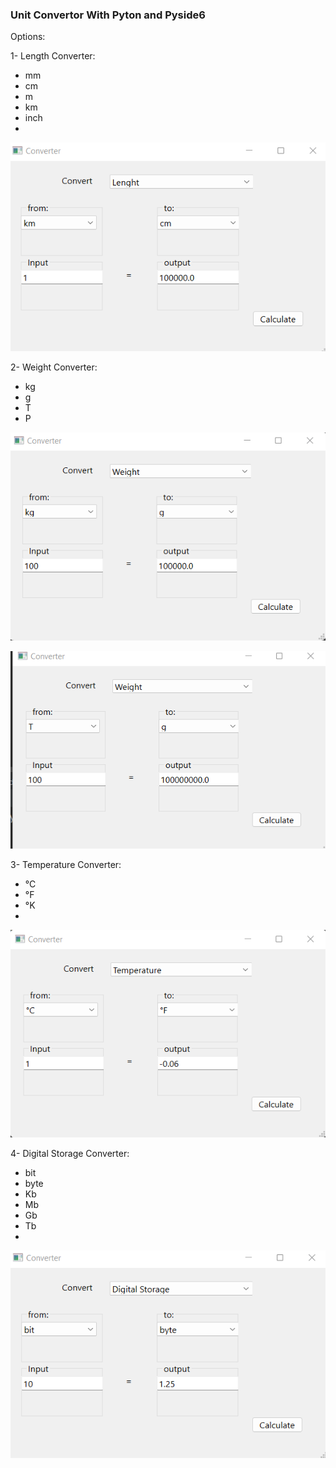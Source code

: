 ### Unit Convertor With Pyton and Pyside6

Options: 

1- Length Converter: 
* mm
* cm
* m
* km
* inch
* 
![](km-cm.png)


2- Weight Converter:
* kg
* g
* T
* P

![](kg-g.png)

![](t-g.png)

3- Temperature Converter:
* °C
* °F
* °K
* 
![](temp.png)

4- Digital Storage Converter:

* bit
* byte
* Kb
* Mb
* Gb
* Tb
* 
![](b-by.png)
